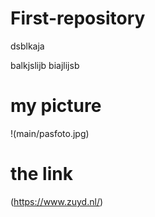 # First-repository


dsblkaja

balkjslijb
biajlijsb

# my picture

!(main/pasfoto.jpg)

# the link


(https://www.zuyd.nl/) 


